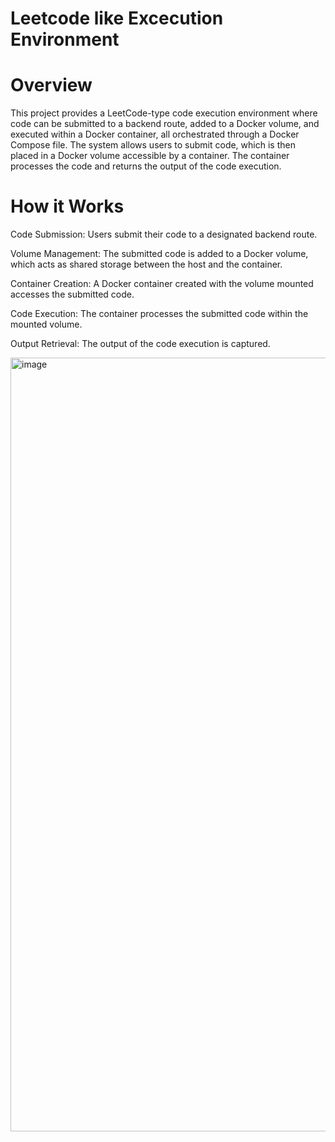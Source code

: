 # Leetcode like Excecution Environment

# Overview

This project provides a LeetCode-type code execution environment where code can be submitted to a backend route, added to a Docker volume, and executed within a Docker container, all orchestrated through a Docker Compose file. The system allows users to submit code, which is then placed in a Docker volume accessible by a container. The container processes the code and returns the output of the code execution.

# How it Works

Code Submission: Users submit their code to a designated backend route. 

Volume Management: The submitted code is added to a Docker volume, which acts as shared storage between the host and the container.

Container Creation: A Docker container created with the volume mounted accesses the submitted code.

Code Execution: The container processes the submitted code within the mounted volume.

Output Retrieval: The output of the code execution is captured.

<img width="1238" alt="image" src="https://github.com/aneeshseth/leetcode-exec/assets/122401851/5f90fe92-3712-4d91-bb41-70c8fe0206db">



